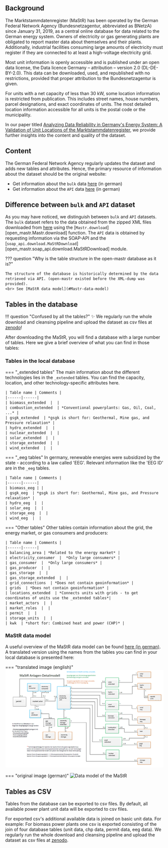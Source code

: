 ## Background

The Marktstammdatenregister (MaStR) has been operated by the German Federal Network Agency (Bundesnetzagentur, abbreviated as BNetzA) since January 31, 2019, as a central online database for data related to the German energy system. Owners of electricity or gas generating plants are obligated to report master data about themselves and their plants. Additionally, industrial facilities consuming large amounts of electricity must register if they are connected to at least a high-voltage electricity grid.

Most unit information is openly accessible and is published under an open data license, the Data licence Germany – attribution – version 2.0 (DL-DE-BY-2.0). This data can be downloaded, used, and republished with no restrictions, provided that proper attribution to the Bundesnetzagentur is given.

For units with a net capacity of less than 30 kW, some location information is restricted from publication. This includes street names, house numbers, parcel designations, and exact coordinates of units. The most detailed location information accessible for all units is the postal code or the municipality.

In our paper titled [Analyzing Data Reliability in Germany's Energy System: A Validation of Unit Locations of the Marktstammdatenregister](https://arxiv.org/abs/2304.10581), we provide further insights into the content and quality of the dataset.

## Content

The German Federal Network Agency regularly updates the dataset and adds new tables and attributes. Hence, the primary resource of information about the dataset should be the original website:

* Get information about the `bulk` data [here](https://www.marktstammdatenregister.de/MaStR/Datendownload) (in german)
* Get information about the `API` data [here](https://www.marktstammdatenregister.de/MaStRHilfe/subpages/webdienst.html) (in german)

## Difference between `bulk` and `API` dataset

As you may have noticed, we distinguish between `bulk` and `API` datasets. The `bulk` dataset refers to the data obtained from the zipped XML files downloaded from [here](https://www.marktstammdatenregister.de/MaStR/Datendownload) using the [`Mastr.download`][open_mastr.Mastr.download] function. The `API` data is obtained by requesting information via the SOAP-API and the [`soap_api.download.MaStRDownload`][open_mastr.soap_api.download.MaStRDownload] module.

??? question "Why is the table structure in the open-mastr database as it is?"

    The structure of the database is historically determined by the data retrieved via API. (open-mastr existed before the XML-dump was provided).
    <br> See [MaStR data model](#Mastr-data-model)


## Tables in the database

!!! question "Confused by all the tables?"
    :sparkles: We regularly run the whole download and cleansing pipeline and upload the dataset as csv files at [zenodo](https://doi.org/10.5281/zenodo.6807425)! 

After downloading the MaStR, you will find a database with a large number of tables. Here we give a brief overview of what you can find in those tables:

### Tables in the local database


=== "_extended tables"
    The main information about the different technologies lies in the `_extended` tables. You can find the capacity, location, and other technology-specific attributes here.

    | Table name | Comments |
    |------|------| 
    | biomass_extended  |  |
    | combustion_extended  | *Conventional powerplants: Gas, Oil, Coal, ...* |  
    | gsgk_extended  | *gsgk is short for: Geothermal, Mine gas, and Pressure relaxation* |
    | hydro_extended  |  |
    | nuclear_extended  |  | 
    | solar_extended  |  |
    | storage_extended  |  | 
    | wind_extended  |  |

=== "_eeg tables"
    In germany, renewable energies were subsidized by the state - according to a law called 'EEG'. Relevant information like the 'EEG ID' are in the `_eeg` tables.

    | Table name | Comments |
    |------|------| 
    | biomass_eeg | |
    | gsgk_eeg  | *gsgk is short for: Geothermal, Mine gas, and Pressure relaxation* |
    | hydro_eeg  |  |
    | solar_eeg  |  |
    | storage_eeg  |  | 
    | wind_eeg  |  |

=== "Other tables"
    Other tables contain information about the grid, the energy market, or gas consumers and producers:

    | Table name | Comments |
    |------|------| 
    | balancing_area | *Related to the energy market* |
    | electricity_consumer  |  *Only large consumers* |
    | gas_consumer  |  *Only large consumers* |
    | gas_producer  |  |
    | gas_storage  |  |
    | gas_storage_extended  |  |
    | grid_connections  | *Does not contain geoinformation* |
    | grids  | *Does not contain geoinformation* |
    | locations_extended  | *Connects units with grids - to get coordinates of units use the _extended tables*|
    | market_actors  |  |
    | market_roles  |  |
    | permit  |  |
    | storage_units  |  |
    | kwk  | *short for: Combined heat and power (CHP)* |

### MaStR data model
A useful overview of the MaStR data model can be found [here (in german)](https://www.marktstammdatenregister.de/MaStRHilfe/files/webdienst/Objektmodell%20-%20Fachliche%20Ansicht%20V1.2.0.pdf). A translated version using the names from the tables you can find in your local database is presented here: 

=== "translated image (english)"
    ![Data model of the MaStR](images/DetailAnlagen_english.PNG)

=== "original image (german)"
    ![Data model of the MaStR](images/DetailAnlagenModellMaStR.png)


## Tables as CSV

Tables from the database can be exported to csv files. By default, all available power plant unit data will be exported
to csv files. 

For exported csv's additional available data is joined on basic unit data. For example: For biomass power plants one csv
is exported consisting of the join of four database tables (unit data, chp data, permit data, eeg data). We regularly run the whole download and cleansing pipeline and upload the dataset as csv files at [zenodo](https://doi.org/10.5281/zenodo.6807425). 
